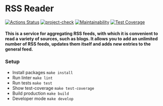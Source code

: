 # RSS Reader

[![Actions Status](https://github.com/AnastasiaKv/frontend-project-lvl3/workflows/hexlet-check/badge.svg)](https://github.com/AnastasiaKv/frontend-project-lvl3/actions)
[![project-check](https://github.com/AnastasiaKv/frontend-project-lvl3/actions/workflows/project-check.yml/badge.svg)](https://github.com/AnastasiaKv/frontend-project-lvl3/actions/workflows/project-check.yml)
[![Maintainability](https://api.codeclimate.com/v1/badges/13dad78249715ca8fd4e/maintainability)](https://codeclimate.com/github/AnastasiaKv/frontend-project-lvl3/maintainability)
[![Test Coverage](https://api.codeclimate.com/v1/badges/13dad78249715ca8fd4e/test_coverage)](https://codeclimate.com/github/AnastasiaKv/frontend-project-lvl3/test_coverage)

#### This is a service for aggregating RSS feeds, with which it is convenient to read a variety of sources, such as blogs. It allows you to add an unlimited number of RSS feeds, updates them itself and adds new entries to the general feed.

### Setup

- Install packages `make install`
- Run linter `make lint`
- Run tests `make test`
- Show test-coverage `make test-coverage`
- Build production `make build`
- Developer mode `make develop`
